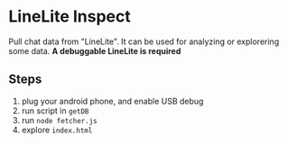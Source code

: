 # LineLite Inspect

Pull chat data from "LineLite". It can be used for analyzing or explorering some data.
**A debuggable LineLite is required**

## Steps
1. plug your android phone, and enable USB debug
1. run script in `getDB`
1. run `node fetcher.js`
1. explore `index.html`
